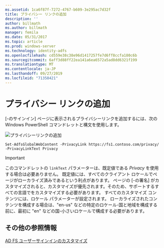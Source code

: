 ```yaml
---
ms.assetid: 1ca6f87f-7272-4767-b609-3e295ac7d32f
title: プライバシー リンクの追加
description: ''
author: billmath
ms.author: billmath
manager: femila
ms.date: 05/31/2017
ms.topic: article
ms.prod: windows-server
ms.technology: identity-adfs
ms.openlocfilehash: cd559e38c38e96d1417257fe7d6ff8ccfa180c6b
ms.sourcegitcommit: 6aff3d88ff22ea141a6ea6572a5ad8dd6321f199
ms.translationtype: MT
ms.contentlocale: ja-JP
ms.lasthandoff: 09/27/2019
ms.locfileid: "71358421"
---
```

# <a name="add-privacy-link"></a>プライバシー リンクの追加 


[\-のサインイン] ページに表示されるプライバシーリンクを追加するには、次の Windows PowerShell コマンドレットと構文を使用します。  

![プライバシーリンクの追加](media/AD-FS-user-sign-in-customization/ADFS_Blue_Custom2.png) 
  
 
`Set-AdfsGlobalWebContent -PrivacyLink https://fs1.contoso.com/privacy/ -PrivacyLinkText Privacy`  
 
  
> [!IMPORTANT]  
> このコマンドレットの `linkText` パラメーターは、既定値である *Privacy* を使用する場合は必要ありません。 既定値には、すべてのクライアント ロケールでページがローカライズ済みであるという利点があります。 ページの [\-の署名] がカスタマイズされると、カスタマイズが優先されます。そのため、サポートするすべての言語でをカスタマイズする必要があります。 すべてのカスタマイズ コンテンツには、ロケール パラメーターが設定されます。 ローカライズされたコンテンツを構成する場合は、"en\-us" などの特定のロケール\-国と地域を構成する前に、最初に "en" などの国\-小さいロケールで構成する必要があります。  

## <a name="additional-references"></a>その他の参照情報 
[AD FS ユーザーサインインのカスタマイズ](AD-FS-user-sign-in-customization.md)  
